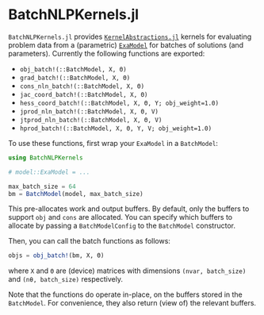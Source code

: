 # BatchNLPKernels.jl


`BatchNLPKernels.jl` provides [`KernelAbstractions.jl`](https://github.com/JuliaGPU/KernelAbstractions.jl) kernels for evaluating problem data from a (parametric) [`ExaModel`](https://github.com/exanauts/ExaModels.jl) for batches of solutions (and parameters). Currently the following functions are exported:

- `obj_batch!(::BatchModel, X, Θ)`
- `grad_batch!(::BatchModel, X, Θ)`
- `cons_nln_batch!(::BatchModel, X, Θ)`
- `jac_coord_batch!(::BatchModel, X, Θ)`
- `hess_coord_batch!(::BatchModel, X, Θ, Y; obj_weight=1.0)`
- `jprod_nln_batch!(::BatchModel, X, Θ, V)`
- `jtprod_nln_batch!(::BatchModel, X, Θ, V)`
- `hprod_batch!(::BatchModel, X, Θ, Y, V; obj_weight=1.0)`


To use these functions, first wrap your `ExaModel` in a `BatchModel`:

```julia
using BatchNLPKernels

# model::ExaModel = ...

max_batch_size = 64
bm = BatchModel(model, max_batch_size)
```
This pre-allocates work and output buffers. By default, only the buffers to support `obj` and `cons` are allocated. You can specify which buffers to allocate by passing a `BatchModelConfig` to the `BatchModel` constructor.

Then, you can call the batch functions as follows:

```julia
objs = obj_batch!(bm, X, Θ)
```

where `X` and `Θ` are (device) matrices with dimensions `(nvar, batch_size)` and `(nθ, batch_size)` respectively.


Note that the functions do operate in-place, on the buffers stored in the `BatchModel`. For convenience, they also return (view of) the relevant buffers.


